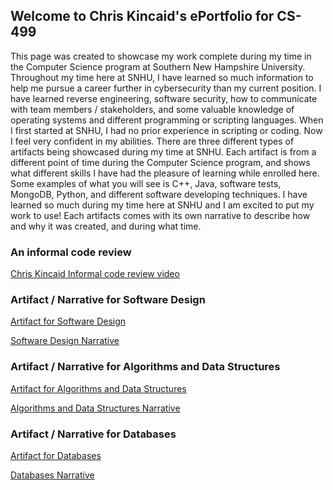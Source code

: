 ## Welcome to Chris Kincaid's ePortfolio for CS-499

This page was created to showcase my work complete during my time in the Computer Science program at Southern New Hampshire University. Throughout my time here at SNHU, I have learned so much information to help me pursue a career further in cybersecurity than my current position. I have learned reverse engineering, software security, how to communicate with team members / stakeholders, and some valuable knowledge of operating systems and different programming or scripting languages. When I first started at SNHU, I had no prior experience in scripting or coding. Now I feel very confident in my abilities.
There are three different types of artifacts being showcased during my time at SNHU. Each artifact is from a different point of time during the Computer Science program, and 
shows what different skills I have had the pleasure of learning while enrolled here. Some examples of what you will see is C++, Java, software tests, MongoDB, Python, and 
different software developing techniques. I have learned so much during my time here at SNHU and I am excited to put my work to use! Each artifacts comes with its own narrative to describe how and why it was created, and during what time. 

### An informal code review
[Chris Kincaid Informal code review video]()

 

### Artifact / Narrative for Software Design
[Artifact for Software Design](https://github.com/chrisk12/chrisk12.github.io/blob/main/Kincaid_Software.zip)

[Software Design Narrative](https://github.com/chrisk12/chrisk12.github.io/blob/main/Kincaid_Software_Narrative.docx)


### Artifact / Narrative for Algorithms and Data Structures
[Artifact for Algorithms and Data Structures](https://github.com/chrisk12/chrisk12.github.io/blob/main/Kincaid_Alg_Data_Struct.zip)

[Algorithms and Data Structures Narrative](https://github.com/chrisk12/chrisk12.github.io/blob/main/Kincaid_Algorithms_DS_Narrative.docx)

### Artifact / Narrative for Databases
[Artifact for Databases](https://github.com/chrisk12/chrisk12.github.io/blob/main/Kincaid_Databases.zip)

[Databases Narrative](https://github.com/chrisk12/chrisk12.github.io/blob/main/Kincaid_Databases_Narrative.docx)
